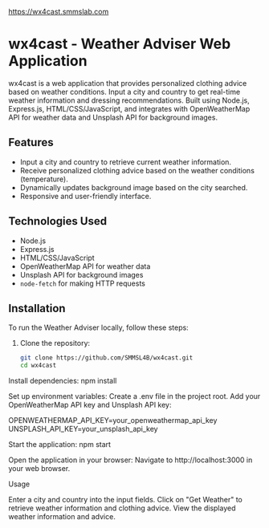 https://wx4cast.smmslab.com

# wx4cast - Weather Adviser Web Application

wx4cast is a web application that provides personalized clothing advice based on weather conditions. Input a city and country to get real-time weather information and dressing recommendations. Built using Node.js, Express.js, HTML/CSS/JavaScript, and integrates with OpenWeatherMap API for weather data and Unsplash API for background images.

## Features

- Input a city and country to retrieve current weather information.
- Receive personalized clothing advice based on the weather conditions (temperature).
- Dynamically updates background image based on the city searched.
- Responsive and user-friendly interface.

## Technologies Used

- Node.js
- Express.js
- HTML/CSS/JavaScript
- OpenWeatherMap API for weather data
- Unsplash API for background images
- `node-fetch` for making HTTP requests

## Installation

To run the Weather Adviser locally, follow these steps:

1. Clone the repository:
   ```bash
   git clone https://github.com/SMMSL4B/wx4cast.git
   cd wx4cast


Install dependencies:
  npm install

Set up environment variables:
Create a .env file in the project root.
Add your OpenWeatherMap API key and Unsplash API key:

 OPENWEATHERMAP_API_KEY=your_openweathermap_api_key
 UNSPLASH_API_KEY=your_unsplash_api_key

Start the application:
  npm start

Open the application in your browser:
Navigate to http://localhost:3000 in your web browser.

Usage

Enter a city and country into the input fields.
Click on "Get Weather" to retrieve weather information and clothing advice.
View the displayed weather information and advice.
